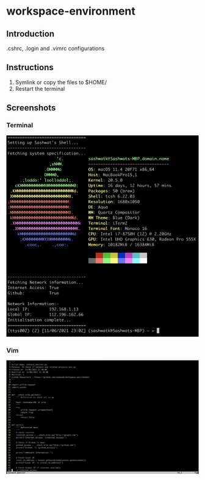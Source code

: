 # workspace-environment

## Introduction

.cshrc, .login and .vimrc configurations

## Instructions

1. Symlink or copy the files to $HOME/
2. Restart the terminal

## Screenshots

### Terminal

![Terminal](terminal-screenshot.png)

### Vim

![Vim](vim-screenshot.png)
